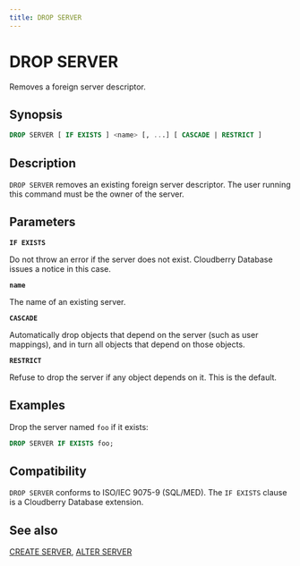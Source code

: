 ```yaml
---
title: DROP SERVER
---
```


# DROP SERVER

Removes a foreign server descriptor.

## Synopsis

```sql
DROP SERVER [ IF EXISTS ] <name> [, ...] [ CASCADE | RESTRICT ]
```

## Description

`DROP SERVER` removes an existing foreign server descriptor. The user running this command must be the owner of the server.

## Parameters

**`IF EXISTS`**

Do not throw an error if the server does not exist. Cloudberry Database issues a notice in this case.

**`name`**

The name of an existing server.

**`CASCADE`**

Automatically drop objects that depend on the server (such as user mappings), and in turn all objects that depend on those objects.

**`RESTRICT`**

Refuse to drop the server if any object depends on it. This is the default.

## Examples

Drop the server named `foo` if it exists:

```sql
DROP SERVER IF EXISTS foo;
```

## Compatibility

`DROP SERVER` conforms to ISO/IEC 9075-9 (SQL/MED). The `IF EXISTS` clause is a Cloudberry Database extension.

## See also

[CREATE SERVER](/docs/sql-stmts/create-server.md), [ALTER SERVER](/docs/sql-stmts/alter-server.md)
